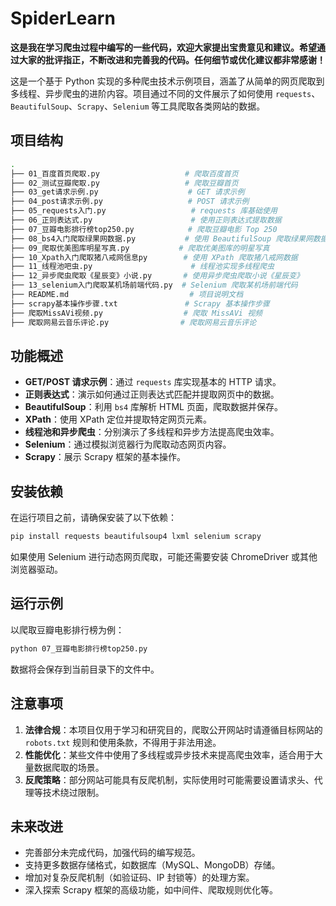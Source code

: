 # SpiderLearn
**这是我在学习爬虫过程中编写的一些代码，欢迎大家提出宝贵意见和建议。希望通过大家的批评指正，不断改进和完善我的代码。任何细节或优化建议都非常感谢！**

这是一个基于 Python 实现的多种爬虫技术示例项目，涵盖了从简单的网页爬取到多线程、异步爬虫的进阶内容。项目通过不同的文件展示了如何使用 `requests`、`BeautifulSoup`、`Scrapy`、`Selenium` 等工具爬取各类网站的数据。

## 项目结构

```bash
.
├── 01_百度首页爬取.py                   # 爬取百度首页
├── 02_测试豆瓣爬取.py                   # 爬取豆瓣首页
├── 03_get请求示例.py                    # GET 请求示例
├── 04_post请求示例.py                   # POST 请求示例
├── 05_requests入门.py                   # requests 库基础使用
├── 06_正则表达式.py                      # 使用正则表达式提取数据
├── 07_豆瓣电影排行榜top250.py            # 爬取豆瓣电影 Top 250
├── 08_bs4入门爬取绿果网数据.py           # 使用 BeautifulSoup 爬取绿果网数据
├── 09_爬取优美图库明星写真.py           # 爬取优美图库的明星写真
├── 10_Xpath入门爬取猪八戒网信息py        # 使用 XPath 爬取猪八戒网数据
├── 11_线程池吧虫.py                      # 线程池实现多线程爬虫
├── 12_异步爬虫爬取《星辰变》小说.py       # 使用异步爬虫爬取小说《星辰变》
├── 13_selenium入门爬取某机场前端代码.py  # Selenium 爬取某机场前端代码
├── README.md                           # 项目说明文档
├── scrapy基本操作步骤.txt               # Scrapy 基本操作步骤
├── 爬取MissAVi视频.py                  # 爬取 MissAVi 视频
├── 爬取网易云音乐评论.py                # 爬取网易云音乐评论
```

## 功能概述

- **GET/POST 请求示例**：通过 `requests` 库实现基本的 HTTP 请求。
- **正则表达式**：演示如何通过正则表达式匹配并提取网页中的数据。
- **BeautifulSoup**：利用 `bs4` 库解析 HTML 页面，爬取数据并保存。
- **XPath**：使用 XPath 定位并提取特定网页元素。
- **线程池和异步爬虫**：分别演示了多线程和异步方法提高爬虫效率。
- **Selenium**：通过模拟浏览器行为爬取动态网页内容。
- **Scrapy**：展示 Scrapy 框架的基本操作。

## 安装依赖

在运行项目之前，请确保安装了以下依赖：

```bash
pip install requests beautifulsoup4 lxml selenium scrapy
```

如果使用 Selenium 进行动态网页爬取，可能还需要安装 ChromeDriver 或其他浏览器驱动。

## 运行示例

以爬取豆瓣电影排行榜为例：

```bash
python 07_豆瓣电影排行榜top250.py
```

数据将会保存到当前目录下的文件中。

## 注意事项

1. **法律合规**：本项目仅用于学习和研究目的，爬取公开网站时请遵循目标网站的 `robots.txt` 规则和使用条款，不得用于非法用途。
2. **性能优化**：某些文件中使用了多线程或异步技术来提高爬虫效率，适合用于大量数据爬取的场景。
3. **反爬策略**：部分网站可能具有反爬机制，实际使用时可能需要设置请求头、代理等技术绕过限制。

## 未来改进

- 完善部分未完成代码，加强代码的编写规范。
- 支持更多数据存储格式，如数据库（MySQL、MongoDB）存储。
- 增加对复杂反爬机制（如验证码、IP 封锁等）的处理方案。
- 深入探索 Scrapy 框架的高级功能，如中间件、爬取规则优化等。
